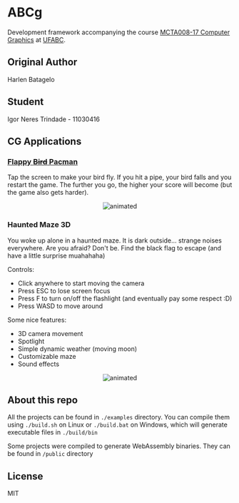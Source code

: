 # ABCg

Development framework accompanying the course [MCTA008-17 Computer Graphics](http://professor.ufabc.edu.br/~harlen.batagelo/cg/) at [UFABC](https://www.ufabc.edu.br/).

## Original Author

Harlen Batagelo

## Student

Igor Neres Trindade - 11030416

## CG Applications

### [Flappy ~~Bird~~ Pacman](https://igornerest.github.io/abcg/public/flappybird/index.html)
Tap the screen to make your bird fly. If you hit a pipe, your bird falls and you restart the game. The further you go, the higher your score will become (but the game also gets harder).

<p align="center">
  <img src="flappy-pacman.gif" alt="animated" />
</p>

### Haunted Maze 3D
You woke up alone in a haunted maze. It is dark outside... strange noises everywhere. Are you afraid? Don't be. Find the black flag to escape (and have a little surprise muahahaha)

Controls:
- Click anywhere to start moving the camera
- Press ESC to lose screen focus
- Press F to turn on/off the flashlight (and eventually pay some respect :D)
- Press WASD to move around

Some nice features:
- 3D camera movement
- Spotlight
- Simple dynamic weather (moving moon)
- Customizable maze
- Sound effects

<p align="center">
  <img src="maze3d.gif" alt="animated" />
</p>

## About this repo

All the projects can be found in ``./examples`` directory. You can compile them using ``./build.sh`` on Linux or ``./build.bat`` on Windows, which will generate executable files in ``./build/bin``

Some projects were compiled to generate WebAssembly binaries. They can be found in ``/public`` directory

## License

MIT

